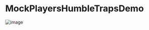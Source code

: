 # MockPlayersHumbleTrapsDemo
![image](https://github.com/alexandersimmons0/MockPlayersHumbleTrapsDemo/assets/122643996/4938b34e-da45-4b83-a483-ba2f3ab181a6)
 
